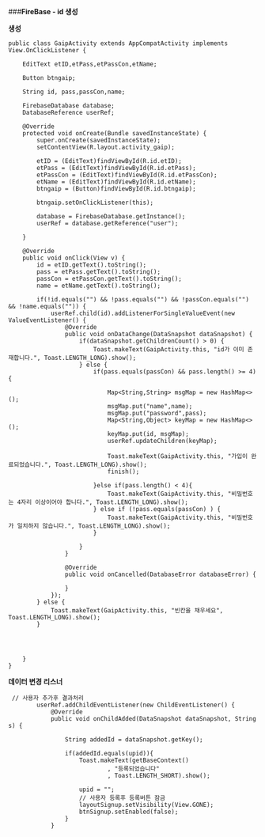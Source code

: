 ###**FireBase - id 생성**

**생성**


	public class GaipActivity extends AppCompatActivity implements View.OnClickListener {
	
	    EditText etID,etPass,etPassCon,etName;
	
	    Button btngaip;
	
	    String id, pass,passCon,name;
	
	    FirebaseDatabase database;
	    DatabaseReference userRef;
	
	    @Override
	    protected void onCreate(Bundle savedInstanceState) {
	        super.onCreate(savedInstanceState);
	        setContentView(R.layout.activity_gaip);
	
	        etID = (EditText)findViewById(R.id.etID);
	        etPass = (EditText)findViewById(R.id.etPass);
	        etPassCon = (EditText)findViewById(R.id.etPassCon);
	        etName = (EditText)findViewById(R.id.etName);
	        btngaip = (Button)findViewById(R.id.btngaip);
	
	        btngaip.setOnClickListener(this);
	
	        database = FirebaseDatabase.getInstance();
	        userRef = database.getReference("user");
	
	    }
	
	    @Override
	    public void onClick(View v) {
	        id = etID.getText().toString();
	        pass = etPass.getText().toString();
	        passCon = etPassCon.getText().toString();
	        name = etName.getText().toString();
	
	        if(!id.equals("") && !pass.equals("") && !passCon.equals("") && !name.equals("")) {
	            userRef.child(id).addListenerForSingleValueEvent(new ValueEventListener() {
	                @Override
	                public void onDataChange(DataSnapshot dataSnapshot) {
	                    if(dataSnapshot.getChildrenCount() > 0) {
	                        Toast.makeText(GaipActivity.this, "id가 이미 존재합니다.", Toast.LENGTH_LONG).show();
	                    } else {
	                        if(pass.equals(passCon) && pass.length() >= 4) {
	
	                            Map<String,String> msgMap = new HashMap<>();
	                            msgMap.put("name",name);
	                            msgMap.put("password",pass);
	                            Map<String,Object> keyMap = new HashMap<>();
	                            keyMap.put(id, msgMap);
	                            userRef.updateChildren(keyMap);
	
	                            Toast.makeText(GaipActivity.this, "가입이 완료되었습니다.", Toast.LENGTH_LONG).show();
	                            finish();
	
	                        }else if(pass.length() < 4){
	                            Toast.makeText(GaipActivity.this, "비밀번호는 4자리 이상이어야 합니다.", Toast.LENGTH_LONG).show();
	                        } else if (!pass.equals(passCon) ) {
	                            Toast.makeText(GaipActivity.this, "비밀번호가 일치하지 않습니다.", Toast.LENGTH_LONG).show();
	                        }
	
	                    }
	                }
	
	                @Override
	                public void onCancelled(DatabaseError databaseError) {
	
	                }
	            });
	        } else {
	            Toast.makeText(GaipActivity.this, "빈칸을 채우세요", Toast.LENGTH_LONG).show();
	        }
	
	
	
	
	    }
	}



**데이터 변경 리스너**

	 // 사용자 추가후 결과처리
	        userRef.addChildEventListener(new ChildEventListener() {
	            @Override
	            public void onChildAdded(DataSnapshot dataSnapshot, String s) {
	
	                String addedId = dataSnapshot.getKey();
	
	                if(addedId.equals(upid)){
	                    Toast.makeText(getBaseContext()
	                            , "등록되었습니다"
	                            , Toast.LENGTH_SHORT).show();
	
	                    upid = "";
	                    // 사용자 등록후 등록버튼 잠금
	                    layoutSignup.setVisibility(View.GONE);
	                    btnSignup.setEnabled(false);
	                }
	            }